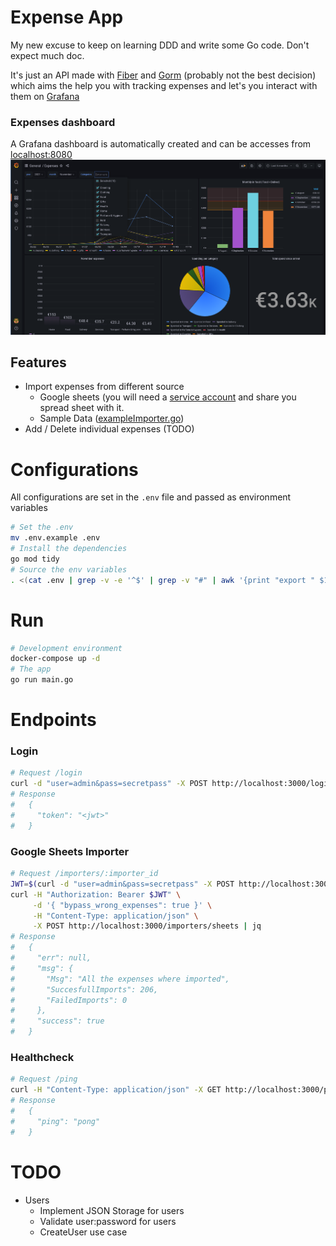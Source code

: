# Expense App
My new excuse to keep on learning DDD and write some Go code. Don't expect much doc.

It's just an API made with [Fiber](https://github.com/gofiber/fiber) and [Gorm](https://gorm.io/) (probably not the best decision) which aims the help you with tracking expenses and let's you interact with them on [Grafana](https://grafana.com/)


### Expenses dashboard
A Grafana dashboard is automatically created and can be accesses from [localhost:8080](http://localhost:8080)
![](./docs/assets/grafana-dashboard.png)
        
## Features
* Import expenses from different source
    * Google sheets (you will need a [service account](https://cloud.google.com/iam/docs/creating-managing-service-account-keys#iam-service-account-keys-create-gcloud) and share you spread sheet with it.
    * Sample Data ([exampleImporter.go](https://github.com/contre95/expenses-app/blob/main/pkg/gateways/importers/exampleImporter.go)) 
* Add / Delete individual expenses (TODO)


# Configurations
All configurations are set in the `.env` file and passed as environment variables
```sh
# Set the .env
mv .env.example .env
# Install the dependencies
go mod tidy
# Source the env variables
. <(cat .env | grep -v -e '^$' | grep -v "#" | awk '{print "export " $1}')
```

# Run 
```sh
# Development environment
docker-compose up -d
# The app
go run main.go
```

# Endpoints

### Login
```sh
# Request /login
curl -d "user=admin&pass=secretpass" -X POST http://localhost:3000/login | jq
# Response
#   {
#     "token": "<jwt>"
#   }
```
### Google Sheets Importer
```sh
# Request /importers/:importer_id
JWT=$(curl -d "user=admin&pass=secretpass" -X POST http://localhost:3000/login | jq ".token" | tr -d '"')
curl -H "Authorization: Bearer $JWT" \
     -d '{ "bypass_wrong_expenses": true }' \
     -H "Content-Type: application/json" \
     -X POST http://localhost:3000/importers/sheets | jq
# Response
#   {
#     "err": null,
#     "msg": {
#       "Msg": "All the expenses where imported",
#       "SuccesfullImports": 206,
#       "FailedImports": 0
#     },
#     "success": true
#   }
```

### Healthcheck
```sh
# Request /ping
curl -H "Content-Type: application/json" -X GET http://localhost:3000/ping | jq
# Response
#   {
#     "ping": "pong"
#   }
```
   
# TODO   

* Users
    * Implement JSON Storage for users
    * Validate user:password for users
    * CreateUser use case   
   
   
